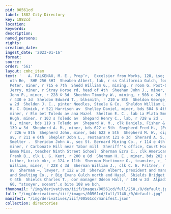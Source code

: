 ```yaml
---
pid: 00561cd
label: 1882 City Directory
key: 1882cd
location: 
keywords: 
description: 
named_persons: 
rights: 
creation_date: 
ingest_date: '2023-01-16'
format: 
source: 
order: '561'
layout: cmhc_item
text: '   A. FALKENAU, M. E., Prop’r,  Excelsior fron Works, 128, iso; 132 « is¢ Ww.
  oth Be,  SHE 256 SHI  Sheaben Albert, lab, r ss California Gulch, foot Leiter av  Shearen
  Peter, miner, r 715 e 7th  Shedd William G., mining, r room G. Post-Office bldg  Sheehan
  Jerry, miner, r Stray Horse rd, head of 4th  Sheehan John J., miner, r 228 e 3d  Sheehan
  John P., miner, r 228 © 3d  Sheehhn Timothy W., mining, r 508 e 2d  Sheffield William,
  r 430 e 3d  Sheldon Edward T., blksmith, r 210 w 8th  Sheldon George, miner, r 108
  w 2d  Sheldon J. C., pinter Needles, Steele & Co.  Sheldon William L., carpenter
  H. C. Dimick, r 521 Harrison av  Shelley Daniel, miner, bds 504 6 4th  Shelton George,
  miner, r Elm bet Toledo av ana Hazel  Shelton E. C., lab La Plata Smelter  Shelvey
  Hugh, miner, r 103 s Toledo av  Shepard Henry C., lab, r 728 w 2d .  Shepard Horace
  H., miner, bds 119 s Toledo av  Shepard W. M., clk Daniels, Fisher & Smith, bds
  139 w 3d  Shepherd A. M., miner, bds 622 e 5th  Shepherd Fred H., (Pettibone & Shepherd,)
  r 226 w 8th  Shepherd John, miner, bds 622 e 5th  Shepherd M. W., cigars 423 Harrison
  av, r 211 e 6th  Shepler Jobn L., restaurant 121 e 3d  Sherard A. S., lab La Plata
  Smelter .  Sheridan John A., sec St. Bernard Mining Co., r 114 e 4th  Sherrill Charles,
  miner, r Carbonate Hill near Tabor mill  Sheriff''s office, Court House  Sherman
  Emma Miss, teacher Ninth Street School  Sherman Ezra C., clk American House  Sherman
  Frank B., clk L. G. Kent, r 200 e 8d  Sherman H. E., miner, bds 202 e 34  Sherman
  Luther, brick mkr, r 124 e 11th  Sherman Mortimore O., teamster, r_ 186 w, 7th  Sherman
  William, miner, r 228 ¢ 3d  Sherman William J., clk C. E. Pritner, r 608 Harrison
  av  Sherman —, lawyer, r 122 w 3d  Sherwin Albert, president and manager Elgin Mining
  and Smelting Co., r Big Evans Gulch north end Hazel  Shields Bridget Mrs., r 317
  © 4th  Shields Charles T., oor manager Odeon Hall, r 104 w 2d  Alpadie, E.R., 8
  G0, "stsoyer, sceant’.o bite 108 we bch,          '
thumbnail: "/img/derivatives/iiif/images/00561cd/full/250,/0/default.jpg"
full: "/img/derivatives/iiif/images/00561cd/full/1140,/0/default.jpg"
manifest: "/img/derivatives/iiif/00561cd/manifest.json"
collection: directories
---
```


